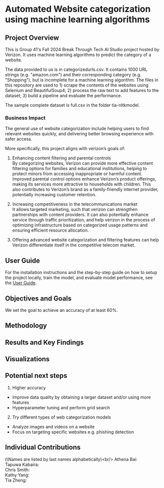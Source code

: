 # Automated Website categorization using machine learning algorithms
## Project Overview
This is Group 41's Fall 2024 Break Through Tech AI Studio project hosted by Verizon. It uses machine learning algorithms to predict the category of a website.

The data provided to us is in categorizedurls.csv. It contains 1000 URL strings (e.g. "amazon.com") and their corresponding category (e.g. "Shopping"), but is incomplete for a machine learning algorithm. The files in this repository are used to 1) scrape the contents of the websites using Selenium and BeautifulSoup4; 2) process the raw text to add features to the dataset; 3) build a pipeline and evaluate the performance.

The sample complete dataset is full.csv in the folder tia-nltkmodel. 

### Business Impact
The general use of website categorization include helping users to find relevant websites quickly, and delivering better browsing experience with safer access.

More specifically, this project aligns with verizon’s goals of:<br/>
1. Enhancing content filtering and parental controls<br/>
By categorizing websites, Verizon can provide more effective content filtering options for families and educational institutions, helping to protect minors from accessing inappropriate or harmful content. Improved parental control options enhance Verizon’s product offerings, making its services more attractive to households with children. This also contributes to Verizon’s brand as a family-friendly internet provider, potentially increasing customer retention.

2. Increasing competitiveness in the telecommunications market<br/>
It allows targeted marketing, such that verizon can strengthen partnerships with content providers. It can also potentially enhance service through traffic prioritization, and help verizon in the process of optimizing infrastructure based on categorized usage patterns and ensuring efficient resource allocation.

3. Offering advanced website categorization and filtering features can help Verizon differentiate itself in the competitive telecom market.

## User Guide
For the installation instructions and the step-by-step guide on how to setup the project locally, train the model, and evaluate model performance, see the [User Guide](UserGuide.md).

## Objectives and Goals
We set the goal to achieve an accuracy of at least 60%.

## Methodology


## Results and Key Findings


## Visualizations


## Potential next steps
1. Higher accuracy
- Improve data quality by obtaining a larger dataset and/or using more features
- Hyperparameter tuning and perform grid search
2. Try different types of web categorization models
- Analyze images and videos on a website
- Focus on targeting specific websites e.g. phishing detection

## Individual Contributions
(\Names are listed by last names alphabetically)\<br/>
Athena Bai:<br/>
Tapuwa Kabaira:<br/>
Chris Smith:<br/>
Kathy Yang:<br/>
Tia Zheng:<br/>



